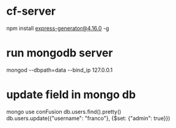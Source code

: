 # cf-server
npm install express-generator@4.16.0 -g

# run mongodb server
mongod --dbpath=data --bind_ip 127.0.0.1

# update field in mongo db
mongo
use conFusion
db.users.find().pretty()
db.users.update({"username": "franco"}, {$set: {"admin": true}})
